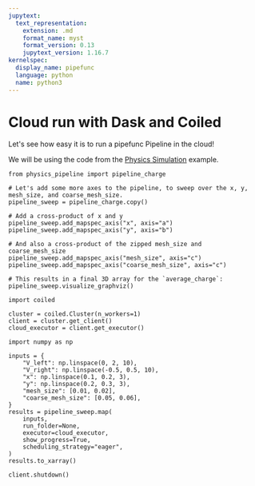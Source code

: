 ```yaml
---
jupytext:
  text_representation:
    extension: .md
    format_name: myst
    format_version: 0.13
    jupytext_version: 1.16.7
kernelspec:
  display_name: pipefunc
  language: python
  name: python3
---
```


# Cloud run with Dask and Coiled

Let's see how easy it is to run a pipefunc Pipeline in the cloud!

We will be using the code from the [Physics Simulation](physics-simulation.md) example.

```{code-cell} ipython3
from physics_pipeline import pipeline_charge

# Let's add some more axes to the pipeline, to sweep over the x, y, mesh_size, and coarse_mesh_size.
pipeline_sweep = pipeline_charge.copy()

# Add a cross-product of x and y
pipeline_sweep.add_mapspec_axis("x", axis="a")
pipeline_sweep.add_mapspec_axis("y", axis="b")

# And also a cross-product of the zipped mesh_size and coarse_mesh_size
pipeline_sweep.add_mapspec_axis("mesh_size", axis="c")
pipeline_sweep.add_mapspec_axis("coarse_mesh_size", axis="c")

# This results in a final 3D array for the `average_charge`:
pipeline_sweep.visualize_graphviz()
```

```{code-cell} ipython3
import coiled

cluster = coiled.Cluster(n_workers=1)
client = cluster.get_client()
cloud_executor = client.get_executor()
```

```{code-cell} ipython3
import numpy as np

inputs = {
    "V_left": np.linspace(0, 2, 10),
    "V_right": np.linspace(-0.5, 0.5, 10),
    "x": np.linspace(0.1, 0.2, 3),
    "y": np.linspace(0.2, 0.3, 3),
    "mesh_size": [0.01, 0.02],
    "coarse_mesh_size": [0.05, 0.06],
}
results = pipeline_sweep.map(
    inputs,
    run_folder=None,
    executor=cloud_executor,
    show_progress=True,
    scheduling_strategy="eager",
)
results.to_xarray()
```

```{code-cell} ipython3
client.shutdown()
```
